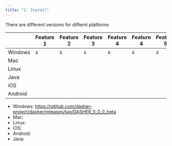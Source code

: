 ```yaml
---
title: "1. Install"
---
```


There are different versions for differnt platforms

|         | Feature 1 | Feature 2 | Feature 3 | Feature 4 | Feature 4 | Feature 5 | Feature 5 | Feature 6 | Feature 7 |
|---------|-----------|-----------|-----------|-----------|-----------|-----------|-----------|-----------|-----------|
| Windows | x         | x         | x         | x         | x         | x         | x         | x         | x         |
| Mac     |           |           |           |           |           |           |           |           |           |
| Linux   |           |           |           |           |           |           |           |           |           |
| Java    |           |           |           |           |           |           |           |           |           |
| iOS     |           |           |           |           |           |           |           |           |           |
| Android |           |           |           |           |           |           |           |           |           |


* Windows: https://github.com/dasher-project/dasher/releases/tag/DASHER_5_0_0_beta
* Mac: 
* Linux: 
* iOS:
* Android:
* Java: 